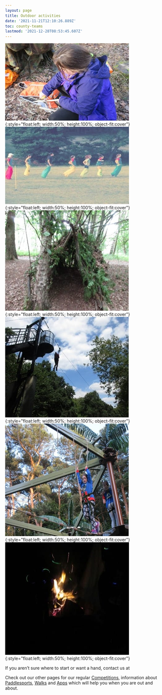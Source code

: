 ```yaml
---
layout: page
title: Outdoor activities
date: '2021-11-21T12:10:26.889Z'
toc: county-teams
lastmod: '2021-12-28T08:53:45.607Z'
---
```


![](/assets/images/2021/11/outdoors1.jpg){:style="float:left; width:50%; height:100%; object-fit:cover"}![](/assets/images/2021/11/outdoors2.jpg){:style="float:left; width:50%; height:100%; object-fit:cover"}  
![](/assets/images/2021/11/outdoors3.jpg){:style="float:left; width:50%; height:100%; object-fit:cover"}![](/assets/images/2021/11/outdoors4.jpg){:style="float:left; width:50%; height:100%; object-fit:cover"}  
![](/assets/images/2021/11/outdoors5.jpg){:style="float:left; width:50%; height:100%; object-fit:cover"}![](/assets/images/2021/11/outdoors6.jpg){:style="float:left; width:50%; height:100%; object-fit:cover"}
<div class="clearfix"></div>
If you aren’t sure where to start or want a hand, contact us at <outdoor@girlguidinghertfordshire.org.uk>

Check out our other pages for our regular [Competitions](competitions/), information about [Paddlesports](paddlesports/), [Walks](walks/) and [Apps](useful-apps/) which will help you when you are out and about.
